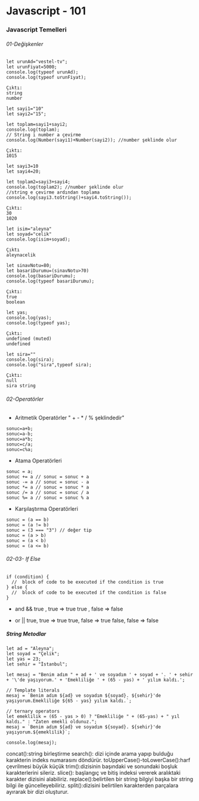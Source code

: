 # Javascript - 101

### Javascript Temelleri

###### 01-Değişkenler

```
let urunAd="vestel-tv"; 
let urunFiyat=5000; 
console.log(typeof urunAd);
console.log(typeof urunFiyat);

Çıktı:
string
number
```




```
let sayi1="10"
let sayi2="15";

let toplam=sayi1+sayi2;
console.log(toplam); 
// String i number a çevirme
console.log(Number(sayi1)+Number(sayi2)); //number şeklinde olur

Çıktı: 
1015 

```




```
let sayi3=10
let sayi4=20;

let toplam2=sayi3+sayi4;
console.log(toplam2); //number şeklinde olur
//string e çevirme ardından toplama
console.log(sayi3.toString()+sayi4.toString());

Çıktı:
30
1020
```



```
let isim="aleyna"
let soyad="celik"
console.log(isim+soyad);

Çıktı
aleynacelik
```


```
let sinavNotu=80;
let basariDurumu=(sinavNotu>70)
console.log(basariDurumu);
console.log(typeof basariDurumu);

Çıktı:
true
boolean
```



```
let yas;
console.log(yas);
console.log(typeof yas);

Çıktı:
undefined (muted)
undefined
```





```
let sira=""
console.log(sira);
console.log("sira",typeof sira);

Çıktı:
null
sira string

```


###### 02-Operatörler

* Aritmetik Operatörler
" + - * / % şeklindedir"

```
sonuc=a+b;
sonuc=a-b;
sonuc=a*b;
sonuc=c/a;
sonuc=c%a;
```


* Atama Operatörleri

```
sonuc = a;
sonuc += a // sonuc = sonuc + a 
sonuc -= a // sonuc = sonuc - a 
sonuc *= a // sonuc = sonuc * a 
sonuc /= a // sonuc = sonuc / a 
sonuc %= a // sonuc = sonuc % a 
```

* Karşılaştırma Operatörleri

```
sonuc = (a == b)
sonuc = (a != b)
sonuc = (3 === "3") // değer tip
sonuc = (a > b)
sonuc = (a < b)
sonuc = (a <= b)
```


###### 02-03- If Else

```
if (condition) {
  //  block of code to be executed if the condition is true
} else {
  //  block of code to be executed if the condition is false
}
```


* and  &&
true , true => true
true , false => false

* or ||
true, true => true
true, false => true
false, false => false




##### String Metodlar

```
let ad = "Aleyna";
let soyad = "Çelik";
let yas = 23;
let sehir = "İstanbul";

let mesaj = "Benim adım " + ad + ' ve soyadım ' + soyad + '. ' + sehir + '\'de yaşıyorum.' + 'Emekliliğe ' + (65 - yas) + ' yılım kaldı.';

// Template literals 
mesaj = `Benim adım ${ad} ve soyadım ${soyad}. ${sehir}'de yaşıyorum.Emekliliğe ${65 - yas} yılım kaldı.`;

// ternary operators
let emeklilik = (65 - yas > 0) ? "Emekliliğe " + (65-yas) + " yıl kaldı." : "Zaten emekli oldunuz.";
mesaj = `Benim adım ${ad} ve soyadım ${soyad}. ${sehir}'de yaşıyorum.${emeklilik}`;

console.log(mesaj);

```

concat():string birleştirme
search(): dizi içinde arama yapıp bulduğu karakterin indeks numarasını döndürür.
toUpperCase()-toLowerCase():harf çevrilmesi büyük küçük
trim():dizisinin başındaki ve sonundaki boşluk karakterlerini sileriz.
slice(): başlangıç ve bitiş indeksi vererek aralıktaki karakter dizisini alabiliriz.
replace():belirtilen bir string bilgiyi başka bir string bilgi ile güncelleyebiliriz.
split():dizisini belirtilen karakterden parçalara ayırarak bir dizi oluşturur.